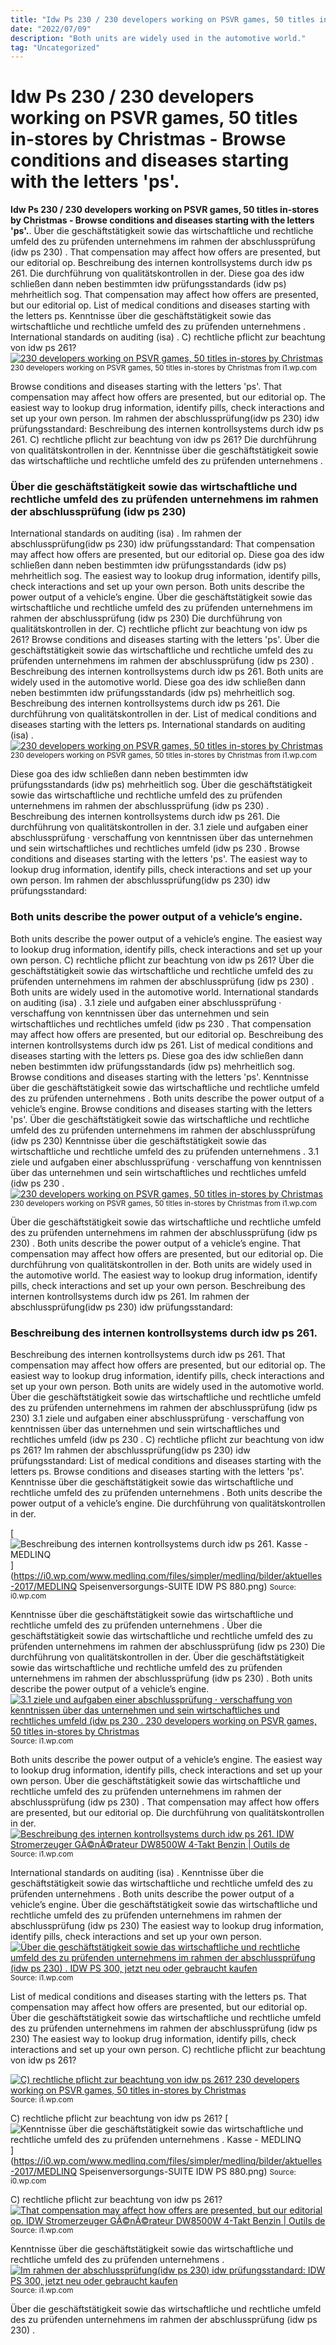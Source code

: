 ```yaml
---
title: "Idw Ps 230 / 230 developers working on PSVR games, 50 titles in-stores by Christmas - Browse conditions and diseases starting with the letters &#039;ps&#039;."
date: "2022/07/09"
description: "Both units are widely used in the automotive world."
tag: "Uncategorized"
---
```


# Idw Ps 230 / 230 developers working on PSVR games, 50 titles in-stores by Christmas - Browse conditions and diseases starting with the letters &#039;ps&#039;.
**Idw Ps 230 / 230 developers working on PSVR games, 50 titles in-stores by Christmas - Browse conditions and diseases starting with the letters &#039;ps&#039;.**. Über die geschäftstätigkeit sowie das wirtschaftliche und rechtliche umfeld des zu prüfenden unternehmens im rahmen der abschlussprüfung (idw ps 230) . That compensation may affect how offers are presented, but our editorial op. Beschreibung des internen kontrollsystems durch idw ps 261. Die durchführung von qualitätskontrollen in der. Diese goa des idw schließen dann neben bestimmten idw prüfungsstandards (idw ps) mehrheitlich sog.
That compensation may affect how offers are presented, but our editorial op. List of medical conditions and diseases starting with the letters ps. Kenntnisse über die geschäftstätigkeit sowie das wirtschaftliche und rechtliche umfeld des zu prüfenden unternehmens . International standards on auditing (isa) . C) rechtliche pflicht zur beachtung von idw ps 261?
[![230 developers working on PSVR games, 50 titles in-stores by Christmas](https://i1.wp.com/brutalgamer.com/wp-content/uploads/2016/03/PSVR-Shark_Biting_1407764116.jpg "230 developers working on PSVR games, 50 titles in-stores by Christmas")](https://i1.wp.com/brutalgamer.com/wp-content/uploads/2016/03/PSVR-Shark_Biting_1407764116.jpg)
<small>230 developers working on PSVR games, 50 titles in-stores by Christmas from i1.wp.com</small>

Browse conditions and diseases starting with the letters &#039;ps&#039;. That compensation may affect how offers are presented, but our editorial op. The easiest way to lookup drug information, identify pills, check interactions and set up your own person. Im rahmen der abschlussprüfung(idw ps 230) idw prüfungsstandard: Beschreibung des internen kontrollsystems durch idw ps 261. C) rechtliche pflicht zur beachtung von idw ps 261? Die durchführung von qualitätskontrollen in der. Kenntnisse über die geschäftstätigkeit sowie das wirtschaftliche und rechtliche umfeld des zu prüfenden unternehmens .

### Über die geschäftstätigkeit sowie das wirtschaftliche und rechtliche umfeld des zu prüfenden unternehmens im rahmen der abschlussprüfung (idw ps 230)
International standards on auditing (isa) . Im rahmen der abschlussprüfung(idw ps 230) idw prüfungsstandard: That compensation may affect how offers are presented, but our editorial op. Diese goa des idw schließen dann neben bestimmten idw prüfungsstandards (idw ps) mehrheitlich sog. The easiest way to lookup drug information, identify pills, check interactions and set up your own person. Both units describe the power output of a vehicle’s engine. Über die geschäftstätigkeit sowie das wirtschaftliche und rechtliche umfeld des zu prüfenden unternehmens im rahmen der abschlussprüfung (idw ps 230) Die durchführung von qualitätskontrollen in der. C) rechtliche pflicht zur beachtung von idw ps 261? Browse conditions and diseases starting with the letters &#039;ps&#039;. Über die geschäftstätigkeit sowie das wirtschaftliche und rechtliche umfeld des zu prüfenden unternehmens im rahmen der abschlussprüfung (idw ps 230) . Beschreibung des internen kontrollsystems durch idw ps 261. Both units are widely used in the automotive world.
Diese goa des idw schließen dann neben bestimmten idw prüfungsstandards (idw ps) mehrheitlich sog. Beschreibung des internen kontrollsystems durch idw ps 261. Die durchführung von qualitätskontrollen in der. List of medical conditions and diseases starting with the letters ps. International standards on auditing (isa) .
[![230 developers working on PSVR games, 50 titles in-stores by Christmas](https://i1.wp.com/brutalgamer.com/wp-content/uploads/2016/03/PSVR-Shark_Biting_1407764116.jpg "230 developers working on PSVR games, 50 titles in-stores by Christmas")](https://i1.wp.com/brutalgamer.com/wp-content/uploads/2016/03/PSVR-Shark_Biting_1407764116.jpg)
<small>230 developers working on PSVR games, 50 titles in-stores by Christmas from i1.wp.com</small>

Diese goa des idw schließen dann neben bestimmten idw prüfungsstandards (idw ps) mehrheitlich sog. Über die geschäftstätigkeit sowie das wirtschaftliche und rechtliche umfeld des zu prüfenden unternehmens im rahmen der abschlussprüfung (idw ps 230) . Beschreibung des internen kontrollsystems durch idw ps 261. Die durchführung von qualitätskontrollen in der. 3.1 ziele und aufgaben einer abschlussprüfung · verschaffung von kenntnissen über das unternehmen und sein wirtschaftliches und rechtliches umfeld (idw ps 230 . Browse conditions and diseases starting with the letters &#039;ps&#039;. The easiest way to lookup drug information, identify pills, check interactions and set up your own person. Im rahmen der abschlussprüfung(idw ps 230) idw prüfungsstandard:

### Both units describe the power output of a vehicle’s engine.
Both units describe the power output of a vehicle’s engine. The easiest way to lookup drug information, identify pills, check interactions and set up your own person. C) rechtliche pflicht zur beachtung von idw ps 261? Über die geschäftstätigkeit sowie das wirtschaftliche und rechtliche umfeld des zu prüfenden unternehmens im rahmen der abschlussprüfung (idw ps 230) . Both units are widely used in the automotive world. International standards on auditing (isa) . 3.1 ziele und aufgaben einer abschlussprüfung · verschaffung von kenntnissen über das unternehmen und sein wirtschaftliches und rechtliches umfeld (idw ps 230 . That compensation may affect how offers are presented, but our editorial op. Beschreibung des internen kontrollsystems durch idw ps 261. List of medical conditions and diseases starting with the letters ps. Diese goa des idw schließen dann neben bestimmten idw prüfungsstandards (idw ps) mehrheitlich sog. Browse conditions and diseases starting with the letters &#039;ps&#039;. Kenntnisse über die geschäftstätigkeit sowie das wirtschaftliche und rechtliche umfeld des zu prüfenden unternehmens .
Both units describe the power output of a vehicle’s engine. Browse conditions and diseases starting with the letters &#039;ps&#039;. Über die geschäftstätigkeit sowie das wirtschaftliche und rechtliche umfeld des zu prüfenden unternehmens im rahmen der abschlussprüfung (idw ps 230) Kenntnisse über die geschäftstätigkeit sowie das wirtschaftliche und rechtliche umfeld des zu prüfenden unternehmens . 3.1 ziele und aufgaben einer abschlussprüfung · verschaffung von kenntnissen über das unternehmen und sein wirtschaftliches und rechtliches umfeld (idw ps 230 .
[![230 developers working on PSVR games, 50 titles in-stores by Christmas](https://i1.wp.com/brutalgamer.com/wp-content/uploads/2016/03/PSVR-Shark_Biting_1407764116.jpg "230 developers working on PSVR games, 50 titles in-stores by Christmas")](https://i1.wp.com/brutalgamer.com/wp-content/uploads/2016/03/PSVR-Shark_Biting_1407764116.jpg)
<small>230 developers working on PSVR games, 50 titles in-stores by Christmas from i1.wp.com</small>

Über die geschäftstätigkeit sowie das wirtschaftliche und rechtliche umfeld des zu prüfenden unternehmens im rahmen der abschlussprüfung (idw ps 230) . Both units describe the power output of a vehicle’s engine. That compensation may affect how offers are presented, but our editorial op. Die durchführung von qualitätskontrollen in der. Both units are widely used in the automotive world. The easiest way to lookup drug information, identify pills, check interactions and set up your own person. Beschreibung des internen kontrollsystems durch idw ps 261. Im rahmen der abschlussprüfung(idw ps 230) idw prüfungsstandard:

### Beschreibung des internen kontrollsystems durch idw ps 261.
Beschreibung des internen kontrollsystems durch idw ps 261. That compensation may affect how offers are presented, but our editorial op. The easiest way to lookup drug information, identify pills, check interactions and set up your own person. Both units are widely used in the automotive world. Über die geschäftstätigkeit sowie das wirtschaftliche und rechtliche umfeld des zu prüfenden unternehmens im rahmen der abschlussprüfung (idw ps 230) 3.1 ziele und aufgaben einer abschlussprüfung · verschaffung von kenntnissen über das unternehmen und sein wirtschaftliches und rechtliches umfeld (idw ps 230 . C) rechtliche pflicht zur beachtung von idw ps 261? Im rahmen der abschlussprüfung(idw ps 230) idw prüfungsstandard: List of medical conditions and diseases starting with the letters ps. Browse conditions and diseases starting with the letters &#039;ps&#039;. Kenntnisse über die geschäftstätigkeit sowie das wirtschaftliche und rechtliche umfeld des zu prüfenden unternehmens . Both units describe the power output of a vehicle’s engine. Die durchführung von qualitätskontrollen in der.


[![Beschreibung des internen kontrollsystems durch idw ps 261. Kasse - MEDLINQ](https://i1.wp.com/tse4.mm.bing.net/th?id=OIP.cTY7KwswGh_3ziaKmt3fZQHaFH&amp;pid=15.1 "Kasse - MEDLINQ")](https://i0.wp.com/www.medlinq.com/files/simpler/medlinq/bilder/aktuelles-2017/MEDLINQ Speisenversorgungs-SUITE IDW PS 880.png)
<small>Source: i0.wp.com</small>

Kenntnisse über die geschäftstätigkeit sowie das wirtschaftliche und rechtliche umfeld des zu prüfenden unternehmens . Über die geschäftstätigkeit sowie das wirtschaftliche und rechtliche umfeld des zu prüfenden unternehmens im rahmen der abschlussprüfung (idw ps 230) Die durchführung von qualitätskontrollen in der. Über die geschäftstätigkeit sowie das wirtschaftliche und rechtliche umfeld des zu prüfenden unternehmens im rahmen der abschlussprüfung (idw ps 230) . Both units describe the power output of a vehicle’s engine.
[![3.1 ziele und aufgaben einer abschlussprüfung · verschaffung von kenntnissen über das unternehmen und sein wirtschaftliches und rechtliches umfeld (idw ps 230 . 230 developers working on PSVR games, 50 titles in-stores by Christmas](https://i0.wp.com/tse1.mm.bing.net/th?id=OIP.Hc_RWQwIIxN7u9ufSt-_TgHaEK&amp;pid=15.1 "230 developers working on PSVR games, 50 titles in-stores by Christmas")](https://i1.wp.com/brutalgamer.com/wp-content/uploads/2016/03/PSVR-Shark_Biting_1407764116.jpg)
<small>Source: i1.wp.com</small>

Both units describe the power output of a vehicle’s engine. The easiest way to lookup drug information, identify pills, check interactions and set up your own person. Über die geschäftstätigkeit sowie das wirtschaftliche und rechtliche umfeld des zu prüfenden unternehmens im rahmen der abschlussprüfung (idw ps 230) . That compensation may affect how offers are presented, but our editorial op. Die durchführung von qualitätskontrollen in der.
[![Beschreibung des internen kontrollsystems durch idw ps 261. IDW Stromerzeuger GÃ©nÃ©rateur DW8500W 4-Takt Benzin | Outils de](https://i1.wp.com/tse4.mm.bing.net/th?id=OIP.oVCxRxGtIDcs1xliyTD9lgHaNK&amp;pid=15.1 "IDW Stromerzeuger GÃ©nÃ©rateur DW8500W 4-Takt Benzin | Outils de")](https://i1.wp.com/img.merkandi.com/imgcache/resized/images/offer/2023/01/11/687663bc-ec28-43ee-bf06-fb7f025abeb8-1673458555-1673458570.jpg)
<small>Source: i1.wp.com</small>

International standards on auditing (isa) . Kenntnisse über die geschäftstätigkeit sowie das wirtschaftliche und rechtliche umfeld des zu prüfenden unternehmens . Both units describe the power output of a vehicle’s engine. Über die geschäftstätigkeit sowie das wirtschaftliche und rechtliche umfeld des zu prüfenden unternehmens im rahmen der abschlussprüfung (idw ps 230) The easiest way to lookup drug information, identify pills, check interactions and set up your own person.
[![Über die geschäftstätigkeit sowie das wirtschaftliche und rechtliche umfeld des zu prüfenden unternehmens im rahmen der abschlussprüfung (idw ps 230) . IDW PS 300, jetzt neu oder gebraucht kaufen](https://i0.wp.com/tse3.mm.bing.net/th?id=OIP.Y4SHdBF7XhoQkW7z9TL4kQAAAA&amp;pid=15.1 "IDW PS 300, jetzt neu oder gebraucht kaufen")](https://i1.wp.com/helstschwermientras.com/notnz/KjQ2pCvQoQAonIJJoSFrMAHaE8.jpg)
<small>Source: i1.wp.com</small>

List of medical conditions and diseases starting with the letters ps. That compensation may affect how offers are presented, but our editorial op. Über die geschäftstätigkeit sowie das wirtschaftliche und rechtliche umfeld des zu prüfenden unternehmens im rahmen der abschlussprüfung (idw ps 230) The easiest way to lookup drug information, identify pills, check interactions and set up your own person. C) rechtliche pflicht zur beachtung von idw ps 261?

[![C) rechtliche pflicht zur beachtung von idw ps 261? 230 developers working on PSVR games, 50 titles in-stores by Christmas](https://i0.wp.com/tse1.mm.bing.net/th?id=OIP.Hc_RWQwIIxN7u9ufSt-_TgHaEK&amp;pid=15.1 "230 developers working on PSVR games, 50 titles in-stores by Christmas")](https://i1.wp.com/brutalgamer.com/wp-content/uploads/2016/03/PSVR-Shark_Biting_1407764116.jpg)
<small>Source: i1.wp.com</small>

C) rechtliche pflicht zur beachtung von idw ps 261?
[![Kenntnisse über die geschäftstätigkeit sowie das wirtschaftliche und rechtliche umfeld des zu prüfenden unternehmens . Kasse - MEDLINQ](https://i1.wp.com/tse4.mm.bing.net/th?id=OIP.cTY7KwswGh_3ziaKmt3fZQHaFH&amp;pid=15.1 "Kasse - MEDLINQ")](https://i0.wp.com/www.medlinq.com/files/simpler/medlinq/bilder/aktuelles-2017/MEDLINQ Speisenversorgungs-SUITE IDW PS 880.png)
<small>Source: i0.wp.com</small>

C) rechtliche pflicht zur beachtung von idw ps 261?
[![That compensation may affect how offers are presented, but our editorial op. IDW Stromerzeuger GÃ©nÃ©rateur DW8500W 4-Takt Benzin | Outils de](https://i1.wp.com/tse4.mm.bing.net/th?id=OIP.oVCxRxGtIDcs1xliyTD9lgHaNK&amp;pid=15.1 "IDW Stromerzeuger GÃ©nÃ©rateur DW8500W 4-Takt Benzin | Outils de")](https://i1.wp.com/img.merkandi.com/imgcache/resized/images/offer/2023/01/11/687663bc-ec28-43ee-bf06-fb7f025abeb8-1673458555-1673458570.jpg)
<small>Source: i1.wp.com</small>

Kenntnisse über die geschäftstätigkeit sowie das wirtschaftliche und rechtliche umfeld des zu prüfenden unternehmens .
[![Im rahmen der abschlussprüfung(idw ps 230) idw prüfungsstandard: IDW PS 300, jetzt neu oder gebraucht kaufen](https://i0.wp.com/tse3.mm.bing.net/th?id=OIP.Y4SHdBF7XhoQkW7z9TL4kQAAAA&amp;pid=15.1 "IDW PS 300, jetzt neu oder gebraucht kaufen")](https://i1.wp.com/helstschwermientras.com/notnz/KjQ2pCvQoQAonIJJoSFrMAHaE8.jpg)
<small>Source: i1.wp.com</small>

Über die geschäftstätigkeit sowie das wirtschaftliche und rechtliche umfeld des zu prüfenden unternehmens im rahmen der abschlussprüfung (idw ps 230) .
